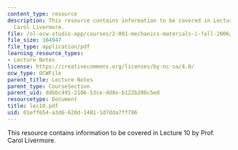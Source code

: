 ```yaml
---
content_type: resource
description: This resource contains information to be covered in Lecture 10 by Prof.
  Carol Livermore.
file: /ol-ocw-studio-app/courses/2-001-mechanics-materials-i-fall-2006/01eff654a3d6620d14811d7dda7ff786_lec10.pdf
file_size: 164947
file_type: application/pdf
learning_resource_types:
- Lecture Notes
license: https://creativecommons.org/licenses/by-nc-sa/4.0/
ocw_type: OCWFile
parent_title: Lecture Notes
parent_type: CourseSection
parent_uid: ddbbc491-2106-53ce-dd8e-b122b208c5ed
resourcetype: Document
title: lec10.pdf
uid: 01eff654-a3d6-620d-1481-1d7dda7ff786
---
```

This resource contains information to be covered in Lecture 10 by Prof. Carol Livermore.